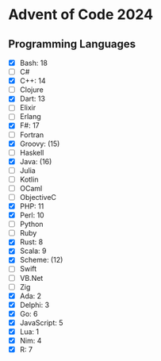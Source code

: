 # Advent of Code 2024

## Programming Languages
- [x] Bash: 18
- [ ] C#
- [x] C++: 14
- [ ] Clojure
- [x] Dart: 13
- [ ] Elixir
- [ ] Erlang
- [x] F#: 17
- [ ] Fortran
- [x] Groovy: (15)
- [ ] Haskell
- [x] Java: (16)
- [ ] Julia
- [ ] Kotlin
- [ ] OCaml
- [ ] ObjectiveC
- [x] PHP: 11
- [x] Perl: 10
- [ ] Python
- [ ] Ruby
- [x] Rust: 8
- [x] Scala: 9
- [x] Scheme: (12)
- [ ] Swift
- [ ] VB.Net
- [ ] Zig
- [x] Ada: 2
- [x] Delphi: 3
- [x] Go: 6
- [x] JavaScript: 5
- [x] Lua: 1
- [x] Nim: 4
- [x] R: 7
